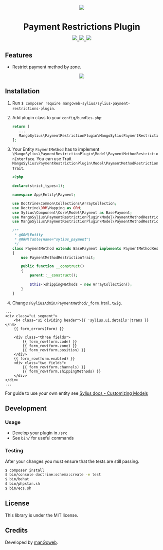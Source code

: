 <p align="center">
    <a href="https://www.mangoweb.cz/en/" target="_blank">
        <img src="https://avatars0.githubusercontent.com/u/38423357?s=200&v=4"/>
    </a>
</p>
<h1 align="center">
    Payment Restrictions Plugin
    <br />
    <a href="https://packagist.org/packages/mangoweb-sylius/sylius-payment-restrictions-plugin" title="License" target="_blank">
        <img src="https://img.shields.io/packagist/l/mangoweb-sylius/sylius-payment-restrictions-plugin.svg" />
    </a>
    <a href="https://packagist.org/packages/mangoweb-sylius/sylius-payment-restrictions-plugin" title="Version" target="_blank">
        <img src="https://img.shields.io/packagist/v/mangoweb-sylius/sylius-payment-restrictions-plugin.svg" />
    </a>
    <a href="https://travis-ci.org/mangoweb-sylius/SyliusPaymentRestrictionsPlugin" title="Build status" target="_blank">
        <img src="https://img.shields.io/travis/mangoweb-sylius/SyliusPaymentRestrictionsPlugin/master.svg" />
    </a>
</h1>

## Features

 - Restrict payment method by zone.

<p align="center">
	<img src="https://raw.githubusercontent.com/mangoweb-sylius/SyliusPaymentRestrictionsPlugin/master/doc/admin.png"/>
</p>

## Installation

1. Run `$ composer require mangoweb-sylius/sylius-payment-restrictions-plugin`.
1. Add plugin class to your `config/bundles.php`:
 
   ```php
   return [
      ...
      MangoSylius\PaymentRestrictionPlugin\MangoSyliusPaymentRestrictionPlugin::class => ['all' => true],
   ];
   ```
   
1. Your Entity `PaymentMethod` has to implement `\MangoSylius\PaymentRestrictionPlugin\Model\PaymentMethodRestrictionInterface`. You can use Trait `MangoSylius\PaymentRestrictionPlugin\Model\PaymentMethodRestrictionTrait`.
 
   ```php
   <?php 
   
   declare(strict_types=1);
   
   namespace App\Entity\Payment;
   
   use Doctrine\Common\Collections\ArrayCollection;
   use Doctrine\ORM\Mapping as ORM;
   use Sylius\Component\Core\Model\Payment as BasePayment;
   use MangoSylius\PaymentRestrictionPlugin\Model\PaymentMethodRestrictionInterface;
   use MangoSylius\PaymentRestrictionPlugin\Model\PaymentMethodRestrictionTrait;
   
   /**
    * @ORM\Entity
    * @ORM\Table(name="sylius_payment")
    */
   class PaymentMethod extends BasePayment implements PaymentMethodRestrictionInterface
   {
       use PaymentMethodRestrictionTrait;
   
       public function __construct()
       {
           parent::__construct();
       
           $this->shippingMethods = new ArrayCollection();
       }
   }
   ```

1. Change `@SyliusAdmin/PaymentMethod/_form.html.twig`.
 
```twig
...
<div class="ui segment">
	<h4 class="ui dividing header">{{ 'sylius.ui.details'|trans }}</h4>
	{{ form_errors(form) }}

	<div class="three fields">
		{{ form_row(form.code) }}
		{{ form_row(form.zone) }}
		{{ form_row(form.position) }}
	</div>
	{{ form_row(form.enabled) }}
	<div class="two fields">
		{{ form_row(form.channels) }}
		{{ form_row(form.shippingMethods) }}
	</div>
</div>
...
```

For guide to use your own entity see [Sylius docs - Customizing Models](https://docs.sylius.com/en/1.3/customization/model.html)

## Development

### Usage

- Develop your plugin in `/src`
- See `bin/` for useful commands

### Testing


After your changes you must ensure that the tests are still passing.

```bash
$ composer install
$ bin/console doctrine:schema:create -e test
$ bin/behat
$ bin/phpstan.sh
$ bin/ecs.sh
```

License
-------
This library is under the MIT license.

Credits
-------
Developed by [manGoweb](https://www.mangoweb.eu/).
